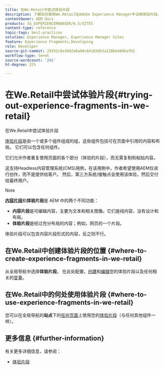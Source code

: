 ```yaml
---
title: 在We.Retail中尝试体验片段
description: 了解如何使用We.Retail在Adobe Experience Manager中试用体验片段。
contentOwner: AEM Docs
products: SG_EXPERIENCEMANAGER/6.5/SITES
content-type: reference
topic-tags: best-practices
solution: Experience Manager, Experience Manager Sites
feature: Experience Fragments,Developing
role: Developer
source-git-commit: 29391c8e3042a8a04c64165663a228bb4886afb5
workflow-type: tm+mt
source-wordcount: '241'
ht-degree: 22%

---
```


# 在We.Retail中尝试体验片段{#trying-out-experience-fragments-in-we-retail}

在We.Retail中尝试体验片段

[体验片段](/help/sites-authoring/experience-fragments.md)是由一个或多个组件组成的组，这些组件包括可在页面中引用的内容和布局。 它们可以包含任何组件。

它们允许作者重复使用页面的各个部分（体验的片段），而无需复制和粘贴内容。

这支持Headless内容管理系统(CMS)用例，在该用例中，作者希望使用AEM仅进行创作，而不是提供给客户。 然后，第三方系统/接触点会使用该体验，然后交付给最终用户。

>[!NOTE]
>
>**[内容片段](/help/sites-developing/we-retail-content-fragments.md)**&#x200B;和&#x200B;**体验片段**&#x200B;是 AEM 中的两个不同功能：
>
>* **内容片段**&#x200B;是可编辑内容，主要为文本和相关图像。它们是纯内容，没有设计和布局。
>* **体验片段**&#x200B;是经过充分布局的内容；例如，网页的一个片段。
>
>体验片段可以包含内容片段形式的内容，反之则不行。

## 在We.Retail中创建体验片段的位置 {#where-to-create-experience-fragments-in-we-retail}

从全局导航中选择&#x200B;**体验片段**。 在此处配置，[创建](/help/sites-authoring/experience-fragments.md#creating-an-experience-fragment)和[编辑](/help/sites-authoring/experience-fragments.md#editing-your-experience-fragment)您的体验片段以及任何相关的[变量](/help/sites-authoring/experience-fragments.md#creating-an-experience-fragment-variation)。

## 在We.Retail中的何处使用体验片段 {#where-to-use-experience-fragments-in-we-retail}

您可以在全局导航的&#x200B;**站点**&#x200B;下的[任何页面](/help/sites-authoring/editing-content.md)上使用您的[体验片段](/help/sites-authoring/experience-fragments.md#using-your-experience-fragment)（与任何其他组件一样）。

## 更多信息 {#further-information}

有关更多详细信息，请参阅：

* [体验片段](/help/sites-authoring/experience-fragments.md)

